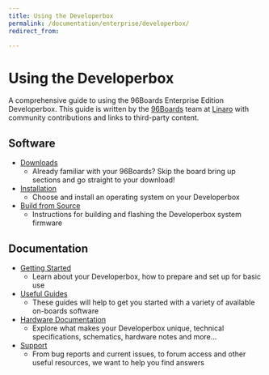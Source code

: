 ```yaml
---
title: Using the Developerbox
permalink: /documentation/enterprise/developerbox/
redirect_from:

---
```

# Using the Developerbox

A comprehensive guide to using the 96Boards Enterprise Edition Developerbox. This guide is written by the [96Boards](https://www.96boards.org) team at [Linaro](http://www.linaro.org) with community contributions and links to third-party content.

## Software

- [Downloads](downloads/)
   - Already familiar with your 96Boards? Skip the board bring up sections and go straight to your download!
- [Installation](installation/)
   - Choose and install an operating system on your Developerbox
- [Build from Source](build/)
   - Instructions for building and flashing the Developerbox system firmware

## Documentation

- [Getting Started](getting-started/)
   - Learn about your Developerbox, how to prepare and set up for basic use
- [Useful Guides](guides/)
   - These guides will help to get you started with a variety of available on-boards software
- [Hardware Documentation](hardware-docs/)
   - Explore what makes your Developerbox unique, technical specifications, schematics, hardware notes and more...
- [Support](support/)
   - From bug reports and current issues, to forum access and other useful resources, we want to help you find answers
